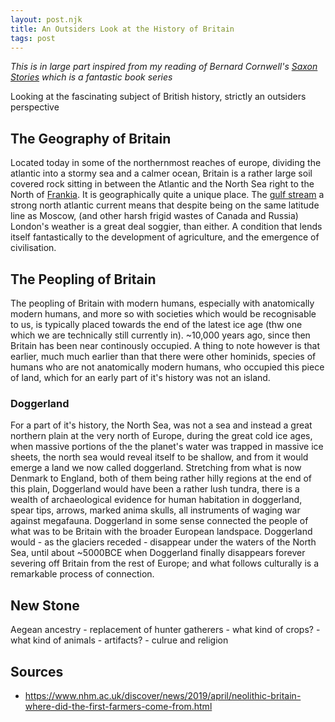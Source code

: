```yaml
---
layout: post.njk
title: An Outsiders Look at the History of Britain
tags: post
---
```


_This is in large part inspired from my reading of Bernard Cornwell's [Saxon Stories](https://www.bernardcornwell.net/series/the-last-kingdom-series/) which is a fantastic book series_

Looking at the fascinating subject of British history, strictly an outsiders perspective


## The Geography of Britain

Located today in some of the northernmost reaches of europe, dividing the atlantic into a stormy sea and a calmer ocean, Britain is a rather large soil covered rock sitting in between the Atlantic and the North Sea right to the North of [Frankia](https://en.wikipedia.org/wiki/Francia). It is geographically quite a unique place. The [gulf stream](https://en.wikipedia.org/wiki/Gulf_Stream) a strong north atlantic current means that despite being on the same latitude line as Moscow, (and other harsh frigid wastes of Canada and Russia) London's weather is a great deal soggier, than either. A condition that lends itself fantastically to the development of  agriculture, and the emergence of civilisation.

## The Peopling of Britain

The peopling of Britain with modern humans, especially with anatomically modern humans, and more so with societies which would be recognisable to us, is typically placed towards the end of the latest ice age (thw one which we are technically still currently in). ~10,000 years ago, since then Britain has been near continously occupied. A thing to note however is that earlier, much much earlier than that there were other hominids, species of humans who are not anatomically modern humans, who occupied this piece of land, which for an early part of it's history was not an island.

### Doggerland

For a part of it's history, the North Sea, was not a sea and instead a great northern plain at the very north of Europe, during the great cold ice ages, when massive portions of the the planet's water was trapped in massive ice sheets, the north sea would reveal itself to be shallow, and from it would emerge a land we now called doggerland. Stretching from what is now Denmark to England, both of them being rather hilly regions at the end of this plain, Doggerland would have been a rather lush tundra, there is a wealth of archaeological evidence for human habitation in doggerland, spear tips, arrows, marked anima skulls, all instruments of waging war against megafauna. Doggerland in some sense connected the people of what was to be Britain with the broader European landspace. Doggerland would - as the glaciers receded - disappear under the waters of the North Sea, until about ~5000BCE when Doggerland finally disappears forever severing off Britain from the rest of Europe; and what follows culturally is a remarkable process of connection.

## New Stone

Aegean ancestry - replacement of hunter gatherers - what kind of crops? - what kind of animals - artifacts? - culrue and religion

## Sources

- https://www.nhm.ac.uk/discover/news/2019/april/neolithic-britain-where-did-the-first-farmers-come-from.html
